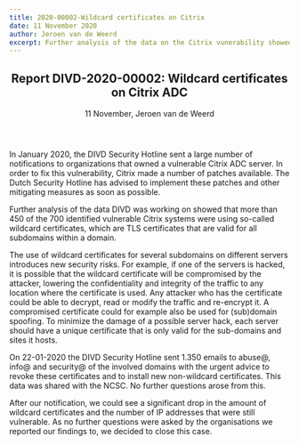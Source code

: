 ```yaml
---
title: 2020-00002-Wildcard certificates on Citrix
date: 11 November 2020
author: Jeroen van de Weerd
excerpt: Further analysis of the data on the Citrix vunerability showed that more than 450 of the 700 identified vulnerable Citrix systems were using so-called wildcard certificates, which are TLS certificates that are valid for all subdomains within a domain. 
---
```


<header>
    <h2>Report DIVD-2020-00002: Wildcard certificates on Citrix ADC</h2>
    <span>11 November, Jeroen van de Weerd</span>
</header>

In January 2020, the DIVD Security Hotline sent a large number of notifications to organizations that owned a vulnerable Citrix ADC server. In order to fix this vulnerability, Citrix made a number of patches available. The Dutch Security Hotline has advised to implement these patches and other mitigating measures as soon as possible.

Further analysis of the data DIVD was working on showed that more than 450 of the 700 identified vulnerable Citrix systems were using so-called wildcard certificates, which are TLS certificates that are valid for all subdomains within a domain. 

The use of wildcard certificates for several subdomains on different servers introduces new security risks. For example, if one of the servers is hacked, it is possible that the wildcard certificate will be compromised by the attacker, lowering the confidentiality and integrity of the traffic to any location where the certificate is used. Any attacker who has the certificate could be able to decrypt, read or modify the traffic and re-encrypt it. A compromised certificate could for example also be used for (sub)domain spoofing. To minimize the damage of a possible server hack, each server should have a unique certificate that is only valid for the sub-domains and sites it hosts.

On 22-01-2020 the DIVD Security Hotline sent 1.350 emails to abuse@, info@ and security@ of the involved domains with the urgent advice to revoke these certificates and to install new non-wildcard certificates. This data was shared with the NCSC. No further questions arose from this. 

After our notification, we could see a significant drop in the amount of wildcard certificates and the number of IP addresses that were still vulnerable. As no further questions were asked by the organisations we reported our findings to, we decided to close this case.
